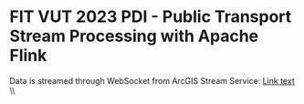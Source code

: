 # FIT VUT 2023 PDI - Public Transport Stream Processing with Apache Flink 
Data is streamed through WebSocket from ArcGIS Stream Service: [Link text]([https://website-name.com](https://data.brno.cz/datasets/mestobrno::polohy-vozidel-hromadn%C3%A9-dopravy-public-transit-positional-data/about)https://data.brno.cz/datasets/mestobrno::polohy-vozidel-hromadn%C3%A9-dopravy-public-transit-positional-data/about) \\
